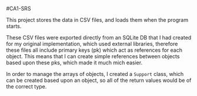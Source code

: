 #CA1-SRS

This project stores the data in CSV files, and loads them when the program starts.

These CSV files were exported directly from an SQLite DB that I had created for my original implementation, which used external libraries, therefore these files all include primary keys (pk) which act as references for each object.
This means that I can create simple references between objects based upon these pks, which made it much mich easier.

In order to manage the arrays of objects, I created a `Support` class, which can be created based upon an object, so all of the return values would be of the correct type.
